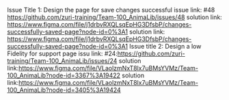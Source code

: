 Issue Title 1: Design the page for save changes successful
issue link: #48 https://github.com/zuri-training/Team-100_AnimaLib/issues/48
solution link: https://www.figma.com/file/j1drbvRXQLsqEpHG3DfsbP/changes-successfully-saved-page?node-id=0%3A1
solution link: https://www.figma.com/file/j1drbvRXQLsqEpHG3DfsbP/changes-successfully-saved-page?node-id=0%3A1
Issue title 2: Design a low Fidelity for support page
issu link: #24:https://github.com/zuri-training/Team-100_AnimaLib/issues/24
solution link:https://www.figma.com/file/VLaolzmNxT8lx7uBMsYVMz/Team-100_AnimaLib?node-id=3367%3A19422
solution link:https://www.figma.com/file/VLaolzmNxT8lx7uBMsYVMz/Team-100_AnimaLib?node-id=3405%3A19424
